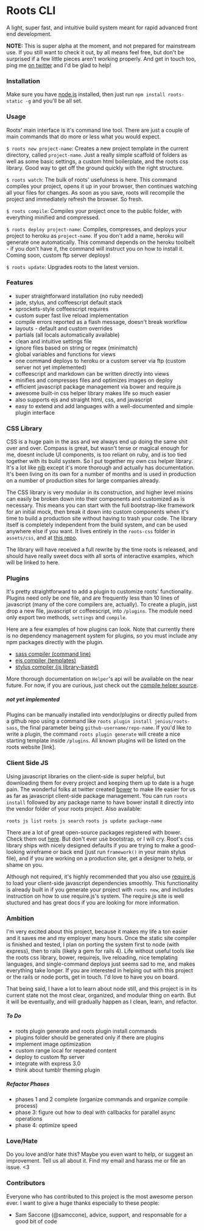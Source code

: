 # Roots CLI

A light, super fast, and intuitive build system meant for rapid advanced front end development.

**NOTE:** This is super alpha at the moment, and not prepared for mainstream use. If you still want to check it out, by all means feel free, but don't be surprised if a few little pieces aren't working properly. And get in touch too, ping me [on twitter](http://twitter.com/jescalan) and I'd be glad to help!

### Installation

Make sure you have [node.js](http://nodejs.org/) installed, then just run `npm install roots-static -g` and you'll be all set.

### Usage

Roots' main interface is it's command line tool. There are just a couple of main commands that do more or less what you would expect.

`$ roots new project-name`: Creates a new project template in the current directory, called `project-name`. Just a really simple scaffold of folders as well as some basic settings, a custom html boilerplate, and the roots css library. Good way to get off the ground quickly with the right structure.

`$ roots watch`: The bulk of roots' usefulness is here. This command compiles your project, opens it up in your browser, then continues watching all your files for changes. As soon as you save, roots will recompile the project and immediately refresh the browser. So fresh.

`$ roots compile`: Compiles your project once to the public folder, with everything minified and compressed.

`$ roots deploy project-name`: Compiles, compresses, and deploys your project to heroku as `project-name`. If you don't add a name, heroku will generate one automatically. This command depends on the heroku toolbelt - if you don't have it, the command will instruct you on how to install it. Coming soon, custom ftp server deploys!

`$ roots update`: Upgrades roots to the latest version.

### Features

- super straightforward installation (no ruby needed)
- jade, stylus, and coffeescript default stack
- sprockets-style coffeescript requires
- custom super fast live reload implementation
- compile errors reported as a flash message, doesn't break workflow
- layouts - default and custom overrides
- partials (all locals automatically available)
- clean and intuitive settings file
- ignore files based on string or regex (minimatch)
- global variables and functions for views
- one command deploys to heroku or a custom server via ftp (custom server not yet implemented)
- coffeescript and markdown can be written directly into views
- minifies and compresses files and optimizes images on deploy
- efficient javascript package management via bower and require.js
- awesome built-in css helper library makes life so much easier
- also supports ejs and straight html, css, and javascript
- easy to extend and add languages with a well-documented and simple plugin interface

### CSS Library

CSS is a huge pain in the ass and we always end up doing the same shit over and over. Compass is great, but wasn't terse or magical enough for me, doesnt include UI components, is too reliant on ruby, and is too tied together with its build system. So I put together my own css helper library. It's a lot like [nib](https://github.com/visionmedia/nib) except it's more thorough and actually has documentation. It's been living on its own for a number of months and is used in production on a number of production sites for large companies already.

The CSS library is very modular in its construction, and higher level mixins can easily be broken down into their components and customized as is necessary. This means you can start with the full bootstrap-like framework for an initial mock, then break it down into custom components when it's time to build a production site without having to trash your code. The library itself is completely independent from the build system, and can be used anywhere else if you want. It lives entirely in the `roots-css` folder in `assets/css`, and at [this repo](#).

The library will have received a full rewrite by the time roots is released, and should have really sweet docs with all sorts of interactive examples, which will be linked to here.

### Plugins

It's pretty straightforward to add a plugin to customize roots' functionality. Plugins need only be one file, and are frequently less than 10 lines of javascript (many of the core compilers are, actually). To create a plugin, just drop a new file, javascript or coffeescript, into `/plugins`. The module need only export two methods, `settings` and `compile`.

Here are a few examples of how plugins can look. Note that currently there is no dependency management system for plugins, so you must include any npm packages directly with the plugin.

- [sass compiler (command line)](https://github.com/jenius/roots-cli/blob/master/test/plugins/sass.coffee)
- [ejs compiler (templates)](https://github.com/jenius/roots-cli/blob/master/lib/compilers/core/jade.js)
- [stylus compiler (js library-based)](https://github.com/jenius/roots-cli/blob/master/lib/compilers/core/styl.js)

More thorough documentation on `Helper`'s api will be available on the near future. For now, if you are curious, just check out the [compile helper source](https://github.com/jenius/roots-cli/blob/master/lib/compilers/compile-helper.coffee).

##### not yet implemented

Plugins can be manually installed into vendor/plugins or directly pulled from a github repo using a command like `roots plugin install jenius/roots-sass`, the final parameter being `github-username/repo-name`. If you'd like to write a plugin, the command `roots plugin generate` will create a nice starting template inside `/plugins`. All known plugins will be listed on the roots website [link].

### Client Side JS

Using javascript libraries on the client-side is super helpful, but downloading them for every project and keeping them up to date is a huge pain. The wonderful folks at twitter created [bower](#) to make life easier for us as far as javascript client-side package management. You can run `roots install` followed by any package name to have bower install it directly into the vendor folder of your roots project. Also available:

`roots js list`
`roots js search`
`roots js update package-name`

There are a lot of great open-source packages registered with bower. Check them out [here](http://sindresorhus.com/bower-components/). But don't ever use bootstrap, or I will cry. Root's css library ships with nicely designed defaults if you are trying to make a good-looking wireframe or back end (just run `framework()` in your main stylus file), and if you are working on a production site, get a designer to help, or shame on you.

Although not required, it's highly recommended that you also use [require.js](http://requirejs.org) to load your client-side javascript dependencies smoothly. This functionality is already built in if you generate your project with `roots new`, and includes instruction on how to use require.js's system. The require.js site is well stuctured and has great docs if you are looking for more information.

### Ambition

I'm very excited about this project, because it makes my life a ton easier and it saves me and my employer many hours. Once the static site compiler is finished and tested, I plan on porting the system first to node (with express), then to rails (likely a gem for rails 4). Life without useful tools like the roots css library, bower, requirejs, live reloading, nice templating languages, and single-command deploys just seems sad to me, and makes everything take longer. If you are interested in helping out with this project or the rails or node ports, get in touch. I'd love to have you on board.

That being said, I have a lot to learn about node still, and this project is in its current state not the most clear, organized, and modular thing on earth. But it will be eventually, and will gradually happen as I clean, learn, and refactor.

##### To Do

- roots plugin generate and roots plugin install commands
- plugins folder should be generated only if there are plugins
- implement image optimization
- custom range local for repeated content
- deploy to custom ftp server
- integrate with express 3.0
- think about tumblr theming plugin

##### Refactor Phases

- phases 1 and 2 complete (organize commands and organize compile process)
- phase 3: figure out how to deal with callbacks for parallel async operations
- phase 4: optimize speed

### Love/Hate

Do you love and/or hate this? Maybe you even want to help, or suggest an improvement. Tell us all about it. Find my email and harass me or file an issue. <3

### Contributors

Everyone who has contributed to this project is the most awesome person ever. I want to give a huge thanks especially to these people:

- Sam Saccone (@samccone), advice, support, and responsable for a good bit of code